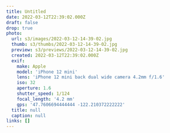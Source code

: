 ```yaml
---
title: Untitled
date: 2022-03-12T22:39:02.000Z
draft: false
drop: true
photo:
  url: s3/images/2022-03-12-14-39-02.jpg
  thumb: s3/thumbs/2022-03-12-14-39-02.jpg
  preview: s3/previews/2022-03-12-14-39-02.jpg
  created: 2022-03-12T22:39:02.000Z
  exif:
    make: Apple
    model: 'iPhone 12 mini'
    lens: 'iPhone 12 mini back dual wide camera 4.2mm f/1.6'
    iso: 32
    aperture: 1.6
    shutter_speed: 1/124
    focal_length: '4.2 mm'
    gps: '47.7606694444444 -122.210372222222'
  title: null
  caption: null
links: []
---
```

